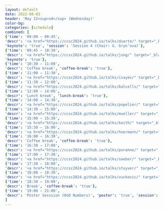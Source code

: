 ```yaml
---
layout: default
date: 2022-08-03
header: 'May 22<sup>nd</sup> (Wednesday)'
color-bg: 
categories: [schedule]
combined: [
{'time': '09:00 – 09:45', 
'descr': '<a href="https://ccsc2024.github.io/talks/duarte/" target="_blank"> D2.01 – Fernanda Duarte </a>',
'keynote': 'true', 'session': 'Session 4 (Chair: G. Gryn’ova)'},
{'time': '09:45 – 10:30', 
'descr': '<a href="https://ccsc2024.github.io/talks/jung/" target="_blank"> D2.02 – Yousung Jung </a>', 
'keynote': 'true'},
{'time': '10:30 – 11:00', 
'descr': 'Coffee break', 'coffee-break': 'true'},
{'time': '11:00 – 11:30', 
'descr': '<a href="https://ccsc2024.github.io/talks/isayev/" target="_blank" > D2.03 – Olexander Isayev </a>', 'talk': 'true',  'session': 'Session 5 (Chair: A. von Lilienfeld)'},
{'time': '11:30 – 12:00', 
'descr': '<a href="https://ccsc2024.github.io/talks/balcells/" target="_blank" > D2.04 – David Balcells </a>', 'comms': 'true'},
{'time': '12:00 – 14:00', 
'descr': 'Lunch break', 'lunch-break': 'true'},
{'time': '14:00 – 14:30', 
'descr': '<a href="https://ccsc2024.github.io/talks/popelier/" target="_blank"> D2.05 – Paul Popelier </a>','talk': 'true', 'session': 'Session 6 (Chair: C. Müller)'},
{'time': '14:30 – 15:00', 
'descr': '<a href="https://ccsc2024.github.io/talks/mueller/" target="_blank"> D2.06 – Klaus Robert Müller </a>', 'talk': 'true'},
{'time': '15:00 – 15:30', 
'descr': '<a href="https://ccsc2024.github.io/talks/keith/" target="_blank"> D2.07 – John Keith </a>', 'talk': 'true'},
{'time': '15:30 – 16:00', 
'descr': '<a href="https://ccsc2024.github.io/talks/hoermann/" target="_blank"> D2.08 – Lukas Hoermann </a>', 'comms': 'true'},
{'time': '16:00 – 16:30', 
'descr': 'Coffee break', 'coffee-break': 'true'},
{'time': '16:30 – 17:00', 
'descr': '<a href="https://ccsc2024.github.io/talks/poranne/" target="_blank"> D2.09 – Renana Poranne </a>','talk': 'true', 'session': 'Session 7 (Chair: S. Chmiela)'},
{'time': '17:00 – 17:30', 
'descr': '<a href="https://ccsc2024.github.io/talks/seeber/" target="_blank"> D2.10 – Phillip Seeber </a>', 'comms': 'true'},
{'time': '17:30 – 18:00', 
'descr': '<a href="https://ccsc2024.github.io/talks/stuyver/" target="_blank"> D2.11 – Thijs Stuyver </a>', 'comms': 'true'},
{'time': '18:00 – 18:30', 
'descr': '<a href="https://ccsc2024.github.io/talks/vuckovic/" target="_blank"> D2.12 – Stefan Vuckovic </a>', 'comms': 'true'},
{'time': '18:30 – 19:00', 
'descr': 'Break', 'coffee-break': 'true'},
{'time': '19:00 – 21:00', 
'descr': 'Poster Sesssion (Odd Numbers)', 'poster': 'true', 'session': 'Posters and Digital Demonstrations'},
]
---
```

